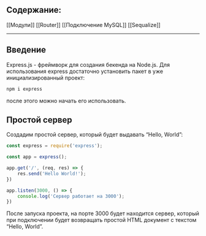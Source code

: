 ## Содержание:
[[Модули]]
[[Router]]
[[Подключение MySQL]]
[[Sequalize]]

---
## Введение
Express.js - фреймворк для создания бекенда на Node.js.
Для использования express достаточно установить пакет в уже инициализированный проект:
```bash
npm i express
```
после этого можно начать его использовать.
## Простой сервер
Создадим простой сервер, который будет выдавать “Hello, World”:
```js
const express = require('express');

const app = express();

app.get('/', (req, res) => {
    res.send('Hello World!');
})

app.listen(3000, () => {
    console.log('Сервер работает на 3000');
})
```
После запуска проекта, на порте 3000 будет находится сервер, который при подключении будет возвращать простой HTML документ с текстом “Hello, World”.
